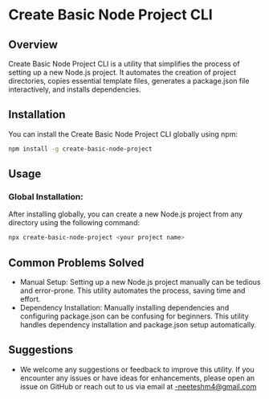 # Create Basic Node Project CLI

## Overview

Create Basic Node Project CLI is a utility that simplifies the process of setting up a new Node.js project. It automates the creation of project directories, copies essential template files, generates a package.json file interactively, and installs dependencies.

## Installation

You can install the Create Basic Node Project CLI globally using npm:

```bash
npm install -g create-basic-node-project
```

## Usage
### Global Installation:
After installing globally, you can create a new Node.js project from any directory using the following command:

```bash
npx create-basic-node-project <your project name>
```

## Common Problems Solved
* Manual Setup: Setting up a new Node.js project manually can be tedious and error-prone. This utility automates the process, saving time and effort.
* Dependency Installation: Manually installing dependencies and configuring package.json can be confusing for beginners. This utility handles dependency installation and package.json setup automatically.

## Suggestions
* We welcome any suggestions or feedback to improve this utility. If you encounter any issues or have ideas for enhancements, please open an issue on GitHub or reach out to us via email at -neeteshm4@gmail.com